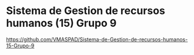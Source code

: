 # Sistema de Gestion de recursos humanos (15) Grupo 9

https://github.com/VMASPAD/Sistema-de-Gestion-de-recursos-humanos-15-Grupo-9